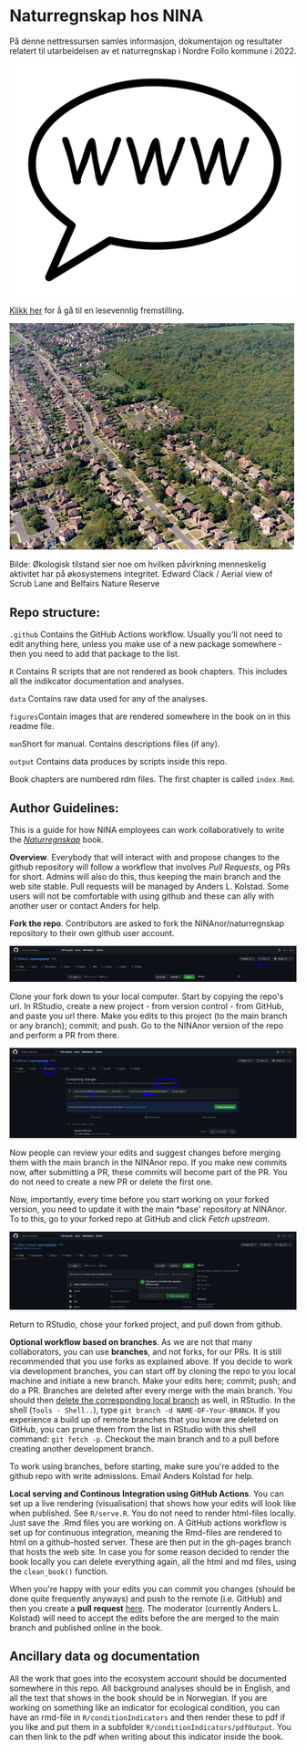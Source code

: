 # Naturregnskap hos NINA


På denne nettressursen samles informasjon, dokumentajon og resultater relatert til utarbeidelsen av et naturregnskap i Nordre Follo kommune i 2022.

![](figures/WWW_balloon.svg) 

[Klikk her](https://ninanor.github.io/naturregnskap/) for å gå til en lesevennlig fremstilling.

<img src="figures/manandnature.jpg" alt="" width="500"/>

Bilde: Økologisk tilstand sier noe om hvilken påvirkning menneskelig aktivitet har på økosystemens integritet. Edward Clack / Aerial view of Scrub Lane and Belfairs Nature Reserve


## Repo structure:

`.github` Contains the GitHub Actions workflow. Usually you'll not need to edit anything here, unless you make use of a new package somewhere - then you need to add that package to the list.

`R` Contains R scripts that are not rendered as book chapters. This includes all the indikcator documentation and analyses.

`data` Contains raw data used for any of the analyses.

`figures`Contain images that are rendered somewhere in the book on in this readme file.

`man`Short for manual. Contains descriptions files (if any).

`output` Contains data produces by scripts inside this repo.


Book chapters are numbered rdm files. The first chapter is called `index.Rmd`.



## Author Guidelines:

This is a guide for how NINA employees can work collaboratively to write the [*Naturregnskap*](https://ninanor.github.io/naturregnskap/) book.

**Overview**. 
Everybody that will interact with and propose changes to the github repository will follow a workflow that involves *Pull Requests*, og PRs for short. 
Admins will also do this, thus keeping the main branch and the web site stable. 
Pull requests will be managed by Anders L. Kolstad.
Some users will not be comfortable with using github and these can ally with another user or contact Anders for help. 

**Fork the repo**.
Contributors are asked to fork the NINAnor/naturregnskap repository to their own github user account. 

![](figures/fork.jpg)

Clone your fork down to your local computer. 
Start by copying the repo's url.
In RStudio, create a new project - from version control - from GitHub, and paste you url there.
Make you edits to this project (to the main branch or any branch); commit; and push.
Go to the NINAnor version of the repo and perform a PR from there.

<img src="figures/prFromFork.jpg" alt="" width="700"/>

Now people can review your edits and suggest changes before merging them with the main branch in the NINAnor repo.
If you make new commits now, after submitting a PR, these commits will become part of the PR.
You do not need to create a new PR or delete the first one.

Now, importantly, every time before you start working on your forked version, you need to update it with the main *base' repository at NINAnor.
To to this, go to your forked repo at GitHub and click *Fetch upstream*.

<img src="figures/fetchUpstream.jpg" alt="" width="700"/>

Return to RStudio, chose your forked project, and pull down from github.

**Optional workflow based on branches**.
As we are not that many collaborators, you can use **branches**, and not forks, for our PRs. 
It is still recommended that you use forks as explained above. 
If you decide to work via development branches, you can start off by cloning the repo to you local machine and initiate a new branch. 
Make your edits here; commit; push; and do a PR.
Branches are deleted after every merge with the main branch.
You should then [delete the corresponding local branch](https://www.cloudbees.com/blog/git-delete-branch-how-to-for-both-local-and-remote) as well, in RStudio.
In the shell (`Tools - Shell..`), type `git branch -d NAME-OF-Your-BRANCH`.
If you experience a build up of remote branches that you know are deleted on GitHub, you can prune them from the list in RStudio with this shell command: `git fetch -p`.
Checkout the main branch and to a pull before creating another development branch.

To work using branches, before starting, make sure you're added to the github repo with write admissions. 
Email Anders Kolstad for help.


**Local serving and Continous Integration using GitHub Actions**.
You can set up a live rendering (visualisation) that shows how your edits will look like when published. See `R/serve.R`.
You do not need to render html-files locally. 
Just save the .Rmd files you are working on. 
A GitHub actions workflow is set up for continuous integration, meaning the Rmd-files are rendered to html on a github-hosted server. 
These are then put in the gh-pages branch that hosts the web site. 
In case you for some reason decided to render the book locally you can delete everything again, all the html and md files, using the `clean_book()` function.

When you're happy with your edits you can commit you changes (should be done quite frequently anyways) and push to the remote (i.e. GitHub) and then you create a **pull request** [here](https://github.com/NINAnor/naturregnskap/pulls). 
The moderator (currently Anders L. Kolstad) will need to accept the edits before the are merged to the main branch and published online in the book.


## Ancillary data og documentation
All the work that goes into the ecosystem account should be documented somewhere in this repo. 
All background analyses should be in English, and all the text that shows in the book should be in Norwegian. 
If you are working on something like an indicator for ecological condition, you can have an rmd-file in `R/conditionIndicators` and then render these to pdf if you like and put them in a subfolder `R/conditionIndicators/pdfOutput`. 
You can then link to the pdf when writing about this indicator inside the book. 

